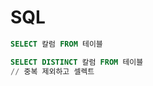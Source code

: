 # SQL
```sql
SELECT 칼럼 FROM 테이블
```
```sql
SELECT DISTINCT 칼럼 FROM 테이블
// 중복 제외하고 셀렉트
```
<!--stackedit_data:
eyJoaXN0b3J5IjpbMjkwNDkwNjZdfQ==
-->